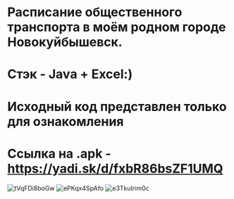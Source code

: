 # Расписание общественного транспорта в моём родном городе Новокуйбышевск. 
# Стэк - Java + Excel:)

# Исходный код представлен только для ознакомления
# Ссылка на .apk - https://yadi.sk/d/fxbR86bsZF1UMQ

![tVqFDi8boGw](https://user-images.githubusercontent.com/56756554/92080683-9a87f700-edca-11ea-96aa-d96f76d93c9d.jpg)
![ePKqx4SpAfo](https://user-images.githubusercontent.com/56756554/92080685-9bb92400-edca-11ea-8e3f-c2fae44cbef2.jpg)
![e3TkuIrim0c](https://user-images.githubusercontent.com/56756554/92080689-9c51ba80-edca-11ea-8a47-bce7e28e5b09.jpg)
